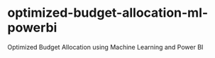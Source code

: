 # optimized-budget-allocation-ml-powerbi
Optimized Budget Allocation using Machine Learning and Power BI 
